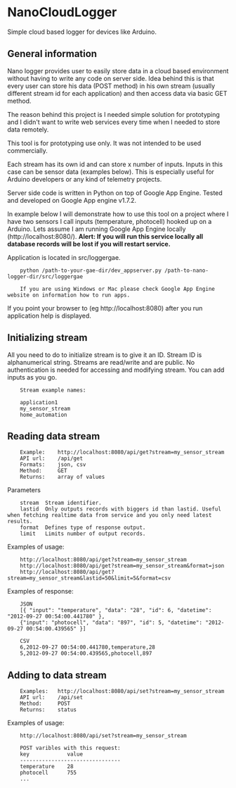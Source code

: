 NanoCloudLogger
===============

Simple cloud based logger for devices like Arduino.

General information
-----------------

Nano logger provides user to easily store data in a cloud based environment without having to write any code on server side. Idea behind this is that every user can store his data (POST method) in his own stream (usually different stream id for each application) and then access data via basic GET method.

The reason behind this project is I needed simple solution for prototyping and I didn't want to write web services every time when I needed to store data remotely.

This tool is for prototyping use only. It was not intended to be used commercially.

Each stream has its own id and can store x number of inputs. Inputs in this case can be sensor data (examples below). This is especially useful for Arduino developers or any kind of telemetry projects.

Server side code is written in Python on top of Google App Engine. Tested and developed on Google App engine v1.7.2.

In example below I will demonstrate how to use this tool on a project where I have two sensors I call inputs (temperature, photocell) hooked up on a Arduino. Lets assume I am running Google App Engine locally (http://localhost:8080/). <b>Alert: If you will run this service locally all database records will be lost if you will restart service.</b>

Application is located in src/loggergae.

		python /path-to-your-gae-dir/dev_appserver.py /path-to-nano-logger-dir/src/loggergae
		
		If you are using Windows or Mac please check Google App Engine website on information how to run apps.

If you point your browser to (eg http://localhost:8080) after you run application help is displayed.

Initializing stream
-----------------

All you need to do to initialize stream is to give it an ID. Stream ID is alphanumerical string. Streams are read/write and are public. No authentication is needed for accessing and modifying stream. You can add inputs as you go.

		Stream example names:
		
		application1
		my_sensor_stream
		home_automation


Reading data stream
-----------------

		Example:	http://localhost:8080/api/get?stream=my_sensor_stream
		API url:	/api/get
		Formats:	json, csv
		Method:		GET
		Returns:	array of values

Parameters

		stream	Stream identifier.
		lastid	Only outputs records with biggers id than lastid. Useful when fetching realtime data from service and you only need latest results.
		format	Defines type of response output.
		limit	Limits number of output records.

Examples of usage:

		http://localhost:8080/api/get?stream=my_sensor_stream
		http://localhost:8080/api/get?stream=my_sensor_stream&format=json
		http://localhost:8080/api/get?stream=my_sensor_stream&lastid=50&limit=5&format=csv 

Examples of response:

		JSON
		[{ "input": "temperature", "data": "28", "id": 6, "datetime": "2012-09-27 00:54:00.441780" }, 
		{"input": "photocell", "data": "897", "id": 5, "datetime": "2012-09-27 00:54:00.439565" }]
		
		CSV
		6,2012-09-27 00:54:00.441780,temperature,28
		5,2012-09-27 00:54:00.439565,photocell,897 

Adding to data stream
--------------------

		Examples:	http://localhost:8080/api/set?stream=my_sensor_stream
		API url:	/api/set
		Method:		POST
		Returns:	status

Examples of usage:

		http://localhost:8080/api/set?stream=my_sensor_stream
		
		POST varibles with this request:
		key            value
		--------------------------------
		temperature    28
		photocell      755
		...


